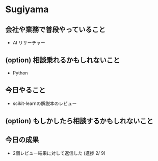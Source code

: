 # Sugiyama

## 会社や業務で普段やっていること

- AI リサーチャー

## (option) 相談乗れるかもしれないこと

- Python

## 今日やること

- scikit-learnの解説本のレビュー

## (option) もしかしたら相談するかもしれないこと

## 今日の成果

* 2個レビュー結果に対して返信した (進捗  2/ 9)
